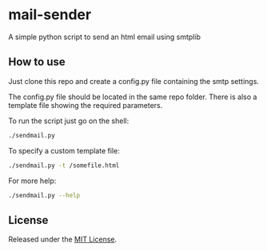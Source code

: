 mail-sender
===========

A simple python script to send an html email using smtplib

## How to use ##

Just clone this repo and create a config.py file containing the smtp settings.

The config.py file should be located in the same repo folder. There is also a template file showing the required parameters.

To run the script just go on the shell:

```sh
./sendmail.py
```

To specify a custom template file:

```sh
./sendmail.py -t /somefile.html
```

For more help:

```sh
./sendmail.py --help
```

## License ##

Released under the [MIT License](http://www.opensource.org/licenses/mit-license.php).
